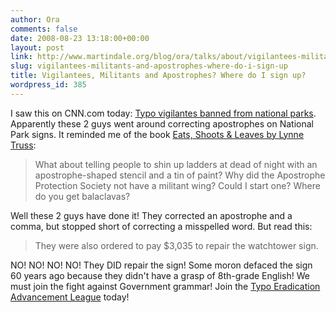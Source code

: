 ```yaml
---
author: Ora
comments: false
date: 2008-08-23 13:18:00+00:00
layout: post
link: http://www.martindale.org/blog/ora/talks/about/vigilantees-militants-and-apostrophes-where-do-i-sign-up
slug: vigilantees-militants-and-apostrophes-where-do-i-sign-up
title: Vigilantees, Militants and Apostrophes? Where do I sign up?
wordpress_id: 385
---
```


I saw this on CNN.com today: [Typo vigilantes banned from national parks](http://www.cnn.com/2008/US/08/22/sign.vandals.ap/index.html). Apparently these 2 guys went around correcting apostrophes on National Park signs. It reminded me of the book [Eats, Shoots & Leaves by Lynne Truss](http://www.amazon.com/Eats-Shoots-Leaves-Tolerance-Punctuation/dp/1592402038/ref=pd_bbs_sr_1?ie=UTF8&s=books&qid=1219498144&sr=8-1):  


<blockquote>What about telling people to shin up ladders at dead of night with an apostrophe-shaped stencil and a tin of paint? Why did the Apostrophe Protection Society not have a militant wing? Could I start one? Where do you get balaclavas?</blockquote>

  
Well these 2 guys have done it! They corrected an apostrophe and a comma, but stopped short of correcting a misspelled word. But read this:  


<blockquote>They were also ordered to pay $3,035 to repair the watchtower sign.</blockquote>

  
NO! NO! NO! NO! They DID repair the sign! Some moron defaced the sign 60 years ago because they didn't have a grasp of 8th-grade English! We must join the fight against Government grammar! Join the [Typo Eradication Advancement League](http://www.jeffdeck.com/teal/) today!
